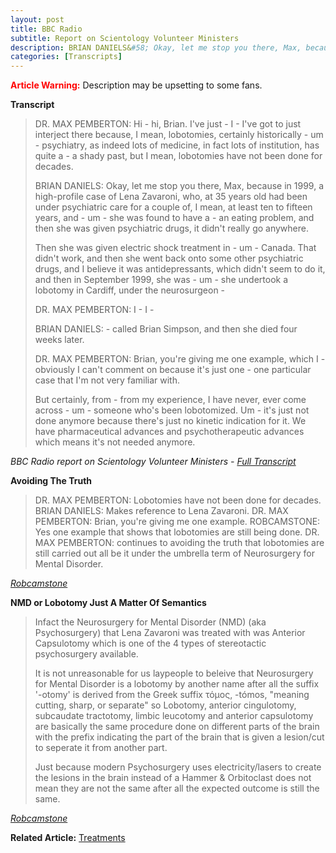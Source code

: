 ```yaml
---
layout: post
title: BBC Radio
subtitle: Report on Scientology Volunteer Ministers
description: BRIAN DANIELS&#58; Okay, let me stop you there, Max, because in 1999, a high-profile case of Lena Zavaroni, who, at 35 years old had been under psychiatric care for a couple of, I mean, at least ten to fifteen years, and - um - she was found to have a - an eating problem, and then she was given psychiatric drugs, it didn't really go anywhere.
categories: [Transcripts]
---
```


<span><font Color="RED"><strong>Article Warning:</strong></font></span> Description may be upsetting to some fans.

**Transcript**
> DR. MAX PEMBERTON: Hi - hi, Brian. I've just - I - I've got to just
interject there because, I mean, lobotomies, certainly historically -
um - psychiatry, as indeed lots of medicine, in fact lots of
institution, has quite a - a shady past, but I mean, lobotomies have
not been done for decades.
>
> BRIAN DANIELS: Okay, let me stop you there, Max, because in 1999, a
high-profile case of Lena Zavaroni, who, at 35 years old had been under
psychiatric care for a couple of, I mean, at least ten to fifteen
years, and - um - she was found to have a - an eating problem, and then
she was given psychiatric drugs, it didn't really go anywhere.
>
> Then she was given electric shock treatment in - um - Canada. That
didn't work, and then she went back onto some other psychiatric drugs,
and I believe it was antidepressants, which didn't seem to do it, and
then in September 1999, she was - um - she undertook a lobotomy in
Cardiff, under the neurosurgeon -
>
> DR. MAX PEMBERTON: I - I -
>
> BRIAN DANIELS: - called Brian Simpson, and then she died four weeks
later.
>
> DR. MAX PEMBERTON: Brian, you're giving me one example, which I -
obviously I can't comment on because it's just one - one particular
case that I'm not very familiar with.
>
> But certainly, from - from my experience, I have never, ever come
across - um - someone who's been lobotomized. Um - it's just not done
anymore because there's just no kinetic indication for it. We have
pharmaceutical advances and psychotherapeutic advances which means it's
not needed anymore.

<cite>BBC Radio report on Scientology Volunteer Ministers - [Full Transcript](http://www.newsfrombree.co.uk/stolgy_25.htm)</cite>

**Avoiding The Truth**
> DR. MAX PEMBERTON: Lobotomies have not been done for decades. BRIAN DANIELS: Makes reference to Lena Zavaroni.
> DR. MAX PEMBERTON: Brian, you're giving me one example. ROBCAMSTONE: Yes one example that shows that lobotomies are still being done.
> DR. MAX PEMBERTON: continues to avoiding the truth that lobotomies are still carried out all be it under the umbrella term of Neurosurgery for Mental Disorder.

<cite>[Robcamstone](https://www.facebook.com/fanzoflenazavaroni)</cite>

**NMD or Lobotomy Just A Matter Of Semantics**
>Infact the Neurosurgery for Mental Disorder (NMD) (aka Psychosurgery) that Lena Zavaroni was treated with was Anterior Capsulotomy which is one of the 4 types of stereotactic psychosurgery available.
>
>It is not unreasonable for us laypeople to beleive that Neurosurgery for Mental Disorder is a lobotomy by another name after all the suffix '-otomy' is derived from the Greek suffix τόμος, -tómos, "meaning cutting, sharp, or separate" so Lobotomy, anterior cingulotomy, subcaudate tractotomy, limbic leucotomy and anterior capsulotomy are basically the same procedure done on different parts of the brain with the prefix indicating the part of the brain that is given a lesion/cut to seperate it from another part.
>
>Just because modern Psychosurgery uses electricity/lasers to create the lesions in the brain instead of a Hammer & Orbitoclast does not mean they are not the same after all the expected outcome is still the same.

<cite>[Robcamstone](https://www.facebook.com/fanzoflenazavaroni)</cite>

**Related Article:** <span class="post-categories">[Treatments](https://fanzoflenazavaroni.github.io/biography/lena-zavaroni#treatments)</span>
